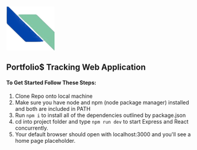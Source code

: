 ![Portfolio$ Logo](client/public/logos/portfolios/logo.png)
## Portfolio$ Tracking Web Application
#### To Get Started Follow These Steps:
1. Clone Repo onto local machine
1. Make sure you have node and npm (node package manager) installed and both are included in PATH
1. Run `npm i` to install all of the dependencies outlined by package.json
1. cd into project folder and type `npm run dev` to start Express and React concurrently. 
1. Your default browser should open with localhost:3000 and you'll see a home page placeholder.
